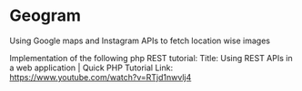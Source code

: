 # Geogram
Using Google maps and Instagram APIs to fetch location wise images

Implementation of the following php REST tutorial:
Title: Using REST APIs in a web application | Quick PHP Tutorial
Link: https://www.youtube.com/watch?v=RTjd1nwvlj4


